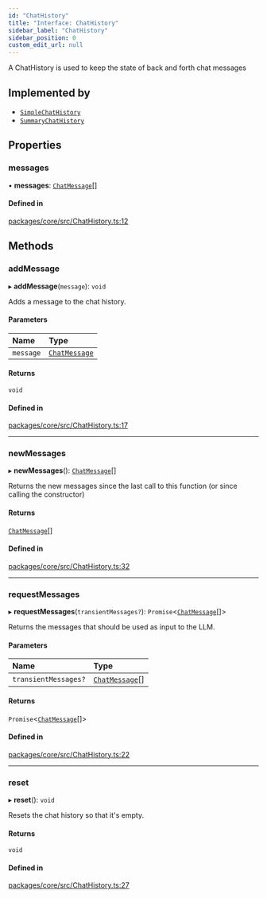 ```yaml
---
id: "ChatHistory"
title: "Interface: ChatHistory"
sidebar_label: "ChatHistory"
sidebar_position: 0
custom_edit_url: null
---
```


A ChatHistory is used to keep the state of back and forth chat messages

## Implemented by

- [`SimpleChatHistory`](../classes/SimpleChatHistory.md)
- [`SummaryChatHistory`](../classes/SummaryChatHistory.md)

## Properties

### messages

• **messages**: [`ChatMessage`](ChatMessage.md)[]

#### Defined in

[packages/core/src/ChatHistory.ts:12](https://github.com/run-llama/LlamaIndexTS/blob/3552de1/packages/core/src/ChatHistory.ts#L12)

## Methods

### addMessage

▸ **addMessage**(`message`): `void`

Adds a message to the chat history.

#### Parameters

| Name      | Type                            |
| :-------- | :------------------------------ |
| `message` | [`ChatMessage`](ChatMessage.md) |

#### Returns

`void`

#### Defined in

[packages/core/src/ChatHistory.ts:17](https://github.com/run-llama/LlamaIndexTS/blob/3552de1/packages/core/src/ChatHistory.ts#L17)

---

### newMessages

▸ **newMessages**(): [`ChatMessage`](ChatMessage.md)[]

Returns the new messages since the last call to this function (or since calling the constructor)

#### Returns

[`ChatMessage`](ChatMessage.md)[]

#### Defined in

[packages/core/src/ChatHistory.ts:32](https://github.com/run-llama/LlamaIndexTS/blob/3552de1/packages/core/src/ChatHistory.ts#L32)

---

### requestMessages

▸ **requestMessages**(`transientMessages?`): `Promise`<[`ChatMessage`](ChatMessage.md)[]\>

Returns the messages that should be used as input to the LLM.

#### Parameters

| Name                 | Type                              |
| :------------------- | :-------------------------------- |
| `transientMessages?` | [`ChatMessage`](ChatMessage.md)[] |

#### Returns

`Promise`<[`ChatMessage`](ChatMessage.md)[]\>

#### Defined in

[packages/core/src/ChatHistory.ts:22](https://github.com/run-llama/LlamaIndexTS/blob/3552de1/packages/core/src/ChatHistory.ts#L22)

---

### reset

▸ **reset**(): `void`

Resets the chat history so that it's empty.

#### Returns

`void`

#### Defined in

[packages/core/src/ChatHistory.ts:27](https://github.com/run-llama/LlamaIndexTS/blob/3552de1/packages/core/src/ChatHistory.ts#L27)
